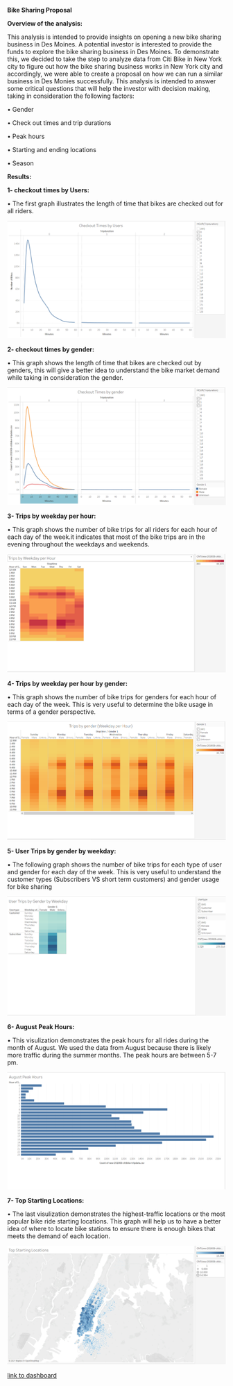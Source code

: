 **Bike Sharing Proposal**

**Overview of the analysis:**

This analysis is intended to provide insights on opening a new bike sharing business in Des Moines. A potential investor is interested to provide the funds to explore the bike sharing business in Des Moines. To demonstrate this, we decided to take the step to analyze data from Citi Bike in New York city to figure out how the bike sharing business works in New York city and accordingly, we were able to create a proposal on how we can run a similar business in Des Monies successfully. 
This analysis is intended to answer some critical questions that will help the investor with decision making, taking in consideration the following factors:


•	Gender

•	Check out times and trip durations

•	Peak hours

•	Starting and ending locations

•	Season




**Results:**


**1- checkout times by Users:**

•	The first graph illustrates the length of time that bikes are checked out for all riders.


![alt text](https://github.com/Asmaamkawi/test/blob/main/Checkout%20time%20by%20all%20users.PNG)


**2- checkout times by gender:**

•	This graph shows the length of time that bikes are checked out by genders, this will give a better idea to understand the bike market demand while taking in consideration the gender.



![alt text](https://github.com/Asmaamkawi/test/blob/main/Checkout%20time%20by%20genders.PNG)


**3- Trips by weekday per hour:**

•	This graph shows the number of bike trips for all riders for each hour of each day of the week.it indicates that most of the bike trips are in the evening throughout the weekdays and weekends.

![alt text](https://github.com/Asmaamkawi/test/blob/main/Trips%20by%20weekday%20for%20each%20hour%20by%20all%20riders.PNG)




**4- Trips by weekday per hour by gender:**

•	This graph shows the number of bike trips for genders for each hour of each day of the week. This is very useful to determine the bike usage in terms of a gender perspective.


![alt text](https://github.com/Asmaamkawi/test/blob/main/Trips%20by%20weekday%20for%20each%20hour%20by%20genders.PNG)




**5- User Trips by gender by weekday:**

•	The following graph shows the number of bike trips for each type of user and gender for each day of the week. This is very useful to understand the customer types (Subscribers VS short term customers) and gender usage for bike sharing


![alt text](https://github.com/Asmaamkawi/test/blob/main/Users%20Trips%20by%20Gender%20by%20weekday.PNG)




**6- August Peak Hours:**

•	This visulization demonstrates the peak hours for all rides during the month of August. We used the data from August because there is likely more traffic during the summer months. The peak hours are between 5-7 pm.

![alt text](https://github.com/Asmaamkawi/test/blob/main/August%20Peak%20Hours.PNG)

**7- Top Starting Locations:**

•	The last visulization demonstrates the highest-traffic locations or the most popular bike ride starting locations. This graph will help us to have a better idea of where to locate bike stations to ensure there is enough bikes that meets the demand of each location.

![alt text](https://github.com/Asmaamkawi/test/blob/main/Tops%20starting%20Locations.PNG)


[link to dashboard](https://public.tableau.com/app/profile/asmaa.ahmed8846/viz/Challenge_16326411349310/NYCCitibikeanalysis?publish=yes)
